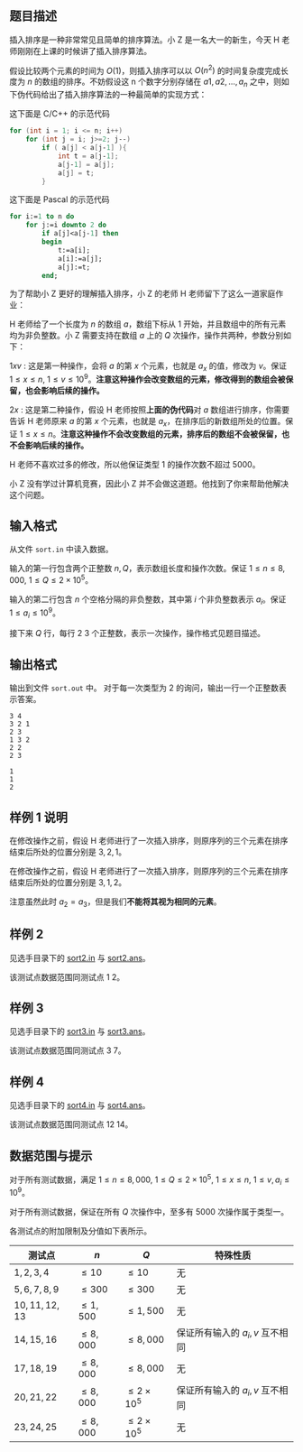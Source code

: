 ## 题目描述

插入排序是一种非常常见且简单的排序算法。小 Z 是一名大一的新生，今天 H 老师刚刚在上课的时候讲了插入排序算法。

假设比较两个元素的时间为 $O(1)$，则插入排序可以以 $O(n^2)$ 的时间复杂度完成长度为 $n$ 的数组的排序。不妨假设这 n 个数字分别存储在 $a1, a2,..., a_n$ 之中，则如下伪代码给出了插入排序算法的一种最简单的实现方式：

这下面是 C/C++ 的示范代码

```cpp
for (int i = 1; i <= n; i++)
    for (int j = i; j>=2; j‐‐)
        if ( a[j] < a[j‐1] ){
            int t = a[j‐1];
            a[j‐1] = a[j];
            a[j] = t;
        }
```

这下面是 Pascal 的示范代码

```pascal
for i:=1 to n do
    for j:=i downto 2 do
        if a[j]<a[j‐1] then
        begin
            t:=a[i];
            a[i]:=a[j];
            a[j]:=t;
        end;
```

为了帮助小 Z 更好的理解插入排序，小 Z 的老师 H 老师留下了这么一道家庭作业：

H 老师给了一个长度为 $n$ 的数组 $a$，数组下标从 $1$ 开始，并且数组中的所有元素均为非负整数。小 Z 需要支持在数组 $a$ 上的 $Q$ 次操作，操作共两种，参数分别如下：

$1 x v$ : 这是第一种操作，会将 $a$ 的第 $x$ 个元素，也就是 $a_x$ 的值，修改为 $v$。保证 $1 \le x \le n$, $1 \le v \le 10^9$。**注意这种操作会改变数组的元素，修改得到的数组会被保留，也会影响后续的操作。**

$2 x$ : 这是第二种操作，假设 H 老师按照**上面的伪代码**对 $a$ 数组进行排序，你需要告诉 H 老师原来 $a$ 的第 $x$ 个元素，也就是 $a_x$，在排序后的新数组所处的位置。保证 $1 \le x \le n$。**注意这种操作不会改变数组的元素，排序后的数组不会被保留，也不会影响后续的操作。**

H 老师不喜欢过多的修改，所以他保证类型 $1$ 的操作次数不超过 $5000$。

小 Z 没有学过计算机竞赛，因此小 Z 并不会做这道题。他找到了你来帮助他解决这个问题。

## 输入格式

从文件 `sort.in` 中读入数据。

输入的第一行包含两个正整数 $n, Q$，表示数组长度和操作次数。保证 $1 \le n \le 8, 000$, $1 \le Q \le 2 \times 10^5$。

输入的第二行包含 $n$ 个空格分隔的非负整数，其中第 $i$ 个非负整数表示 $a_i$。保证 $1 \le a_i \le 10^9$。

接下来 $Q$ 行，每行 $2 ~ 3$ 个正整数，表示一次操作，操作格式见题目描述。

## 输出格式

输出到文件 `sort.out` 中。
对于每一次类型为 $2$ 的询问，输出一行一个正整数表示答案。

```input1
3 4
3 2 1
2 3
1 3 2
2 2
2 3
```

```output1
1
1
2
```

## 样例 1 说明

在修改操作之前，假设 H 老师进行了一次插入排序，则原序列的三个元素在排序结束后所处的位置分别是 $3, 2, 1$。

在修改操作之前，假设 H 老师进行了一次插入排序，则原序列的三个元素在排序结束后所处的位置分别是 $3, 1, 2$。

注意虽然此时 $a_2 = a_3$，但是我们**不能将其视为相同的元素**。

## 样例 2

见选手目录下的 [sort2.in](file://sort2.in) 与 [sort2.ans](file://sort2.ans)。

该测试点数据范围同测试点 $1 ~ 2$。

## 样例 3

见选手目录下的 [sort3.in](file://sort3.in) 与 [sort3.ans](file://sort4.ans)。

该测试点数据范围同测试点 $3 ~ 7$。

## 样例 4

见选手目录下的 [sort4.in](file://sort4.in) 与 [sort4.ans](file://sort4.ans)。

该测试点数据范围同测试点 $12 ~ 14$。

## 数据范围与提示

对于所有测试数据，满足 $1 \le n \le 8, 000$, $1 \le Q \le 2 \times 10^5$, $1 \le x \le n$, $1 \le v, a_i \le 10^9$。

对于所有测试数据，保证在所有 $Q$ 次操作中，至多有 $5000$ 次操作属于类型一。

各测试点的附加限制及分值如下表所示。

|测试点|$n$|$Q$|特殊性质|
|-|-|-|-|
|$1,2,3,4$|$\le 10$|$\le 10$|无|
|$5,6,7,8,9$|$\le 300$|$\le 300$|无|
|$10,11,12,13$|$\le 1, 500$|$\le 1, 500$|无|
|$14,15,16$|$\le 8, 000$|$\le 8, 000$|保证所有输入的 $a_i, v$ 互不相同|
|$17,18,19$|$\le 8, 000$|$\le 8, 000$|无|
|$20,21,22$|$\le 8, 000$|$\le 2 \times 10^5$|保证所有输入的 $a_i, v$ 互不相同|
|$23,24,25$|$\le 8, 000$|$\le 2 \times 10^5$|无|